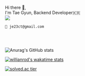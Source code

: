 Hi there 👋,  
I'm Tae Gyun, Backend Developer🇰🇷
<br>
<a href="https://www.instagram.com/tg.kim/"><img src="https://img.shields.io/badge/Instagram-E4405F?style=flat-square&logo=Instagram&logoColor=white"/></a>
<br>

~~~
💌 je23ct@gmail.com
~~~

<br>
<br>

![Anurag's GitHub stats](https://github-readme-stats.vercel.app/api?username=t-g-kim&show_icons=true&theme=radical)  

[![willianrod's wakatime stats](https://github-readme-stats.vercel.app/api/wakatime?username=t-g-kim)](https://github.com/anuraghazra/github-readme-stats)

[![solved.ac tier](http://mazassumnida.wtf/api/generate_badge?boj=je2ct)](https://solved.ac/je2ct)
